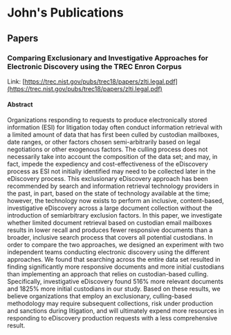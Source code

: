 # John's Publications

## Papers

### Comparing Exclusionary and Investigative Approaches for Electronic Discovery using the TREC Enron Corpus

Link: [https://trec.nist.gov/pubs/trec18/papers/zlti.legal.pdf](https://trec.nist.gov/pubs/trec18/papers/zlti.legal.pdf)

#### Abstract

Organizations responding to requests to produce electronically stored information (ESI) for litigation today often conduct information retrieval with a limited amount of data that has first been culled by custodian mailboxes, date ranges, or other factors chosen semi-arbitrarily based on legal negotiations or other exogenous factors. The culling process does not necessarily take into account the composition of the data set; and may, in fact, impede the expediency and cost-effectiveness of the eDiscovery process as ESI not initially identified may need to be collected later in the eDiscovery process. This exclusionary eDiscovery approach has been recommended by search and information retrieval technology providers in the past, in part, based on the state of technology available at the time; however, the technology now exists to perform an inclusive, content-based, investigative eDiscovery across a large document collection without the introduction of semiarbitrary exclusion factors. In this paper, we investigate whether limited document retrieval based on custodian email mailboxes results in lower recall and produces fewer responsive documents than a broader, inclusive search process that covers all potential custodians. In order to compare the two approaches, we designed an experiment with two independent teams conducting electronic discovery using the different approaches. We found that searching across the entire data set resulted in finding significantly more responsive documents and more initial custodians than implementing an approach that relies on custodian-based culling. Specifically, investigative eDiscovery found 516% more relevant documents and 1825% more initial custodians in our study. Based on these results, we believe organizations that employ an exclusionary, culling-based methodology may require subsequent collections, risk under production and sanctions during litigation, and will ultimately expend more resources in responding to eDiscovery production requests with a less comprehensive result.